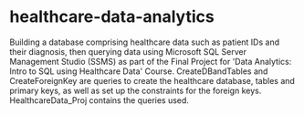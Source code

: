 # healthcare-data-analytics
Building a database comprising healthcare data such as patient IDs and their diagnosis, then querying data using Microsoft SQL Server Management Studio (SSMS) 
as part of the Final Project for 'Data Analytics: Intro to SQL using Healthcare Data' Course. CreateDBandTables and CreateForeignKey are queries to create the healthcare
database, tables and primary keys, as well as set up the constraints for the foreign keys. HealthcareData_Proj contains the queries used.

